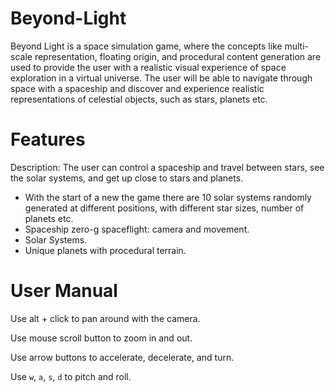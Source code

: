 # Beyond-Light
Beyond Light is a space simulation game, where the concepts like multi-scale representation, floating origin, and procedural content generation are used to provide the user with a realistic visual experience of space exploration in a virtual universe. The user will be able to navigate through space with a spaceship and discover and experience realistic representations of celestial objects, such
as stars, planets etc.

# Features

Description: The user can control a spaceship and travel between stars, see the solar systems, and get up close to stars and planets.

* With the start of a new the game there are 10 solar systems randomly generated at different positions, with different star sizes, number of planets etc.
* Spaceship zero-g spaceflight: camera and movement.
* Solar Systems.
* Unique planets with procedural terrain.

# User Manual


Use alt + click to pan around with the camera.

Use mouse scroll button to zoom in and out.

Use arrow buttons to accelerate, decelerate, and turn.

Use `w`, `a`, `s`, `d` to pitch and roll.
